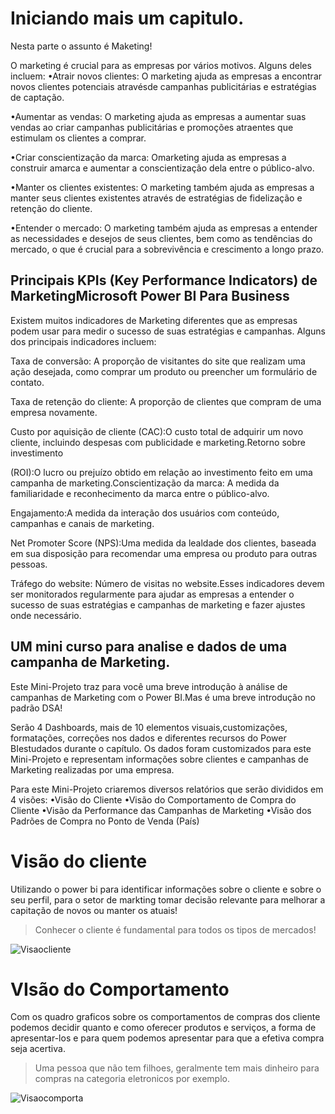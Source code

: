 # Iniciando mais um capitulo.

Nesta parte o assunto é Maketing!


O marketing é crucial para as empresas por vários motivos. Alguns deles incluem:
•Atrair  novos  clientes:  O  marketing  ajuda  as  empresas  a  encontrar  novos  clientes potenciais atravésde campanhas publicitárias e estratégias de captação.

•Aumentar as vendas: O marketing ajuda as empresas a aumentar suas vendas ao criar campanhas publicitárias e promoções atraentes que estimulam os clientes a comprar.

•Criar conscientização da marca: Omarketing ajuda as empresas a construir amarca e aumentar a conscientização dela entre o público-alvo.

•Manter os clientes existentes: O marketing também ajuda as empresas a manter seus clientes existentes através de estratégias de fidelização e retenção do cliente.

•Entender  o  mercado:  O  marketing  também  ajuda  as  empresas  a  entender  as necessidades e desejos de seus clientes, bem como as tendências do mercado, o que é crucial para a sobrevivência e crescimento a longo prazo.


## Principais KPIs (Key Performance Indicators) de MarketingMicrosoft Power BI Para Business 

Existem muitos indicadores de Marketing diferentes que as empresas podem usar para medir o sucesso de suas estratégias e campanhas. Alguns dos principais indicadores incluem:

Taxa de conversão: A proporção de visitantes do site que realizam uma ação desejada, como comprar um produto ou preencher um formulário de contato.

Taxa  de  retenção  do  cliente: A proporção de clientes que compram de uma empresa novamente.

Custo por aquisição de cliente (CAC):O custo total de adquirir um novo cliente, incluindo despesas com publicidade e marketing.Retorno sobre investimento 

(ROI):O lucro ou prejuízo obtido em relação ao investimento feito em uma campanha de marketing.Conscientização da marca: A medida da familiaridade e reconhecimento da marca entre o público-alvo.

Engajamento:A medida da interação dos usuários com conteúdo, campanhas e canais de marketing.

Net  Promoter  Score  (NPS):Uma  medida  da  lealdade  dos  clientes,  baseada  em  sua disposição para recomendar uma empresa ou produto para outras pessoas.

Tráfego do website: Número de visitas no website.Esses  indicadores  devem  ser  monitorados  regularmente  para  ajudar  as  empresas  a entender  o  sucesso  de  suas  estratégias  e  campanhas  de  marketing  e  fazer  ajustes  onde necessário.

## UM mini curso para analise e dados de uma campanha de Marketing.

Este  Mini-Projeto  traz  para  você  uma  breve  introdução à análise  de  campanhas  de Marketing com o Power BI.Mas é uma breve introdução no padrão DSA!

Serão  4  Dashboards,  mais  de  10  elementos  visuais,customizações,  formatações, correções nos dados e diferentes recursos do Power BIestudados durante o capítulo.
Os dados foram customizados para este Mini-Projeto e representam informações sobre clientes e campanhas de Marketing realizadas por uma empresa.

Para este Mini-Projeto criaremos diversos relatórios que serão divididos em 4 visões:
•Visão do Cliente
•Visão do Comportamento de Compra do Cliente
•Visão da Performance das Campanhas de Marketing
•Visão dos Padrões de Compra no Ponto de Venda (País)

# Visão do cliente 

Utilizando o power bi para identificar informações sobre o cliente e sobre o seu perfil, para o setor de markting tomar decisão relevante para melhorar a capitação de novos ou manter os atuais!

> Conhecer o cliente é fundamental para todos os tipos de mercados!


![Visaocliente](/dados_marketing/fotos%20do%20miniprojeto/Visao_cliente.jpeg)



# VIsão do Comportamento 

Com os quadro graficos sobre os comportamentos de compras dos cliente podemos decidir quanto e como oferecer produtos e serviços, a forma de apresentar-los e para quem podemos apresentar para que a efetiva compra seja acertiva.

> Uma pessoa que não tem filhoes, geralmente tem mais dinheiro para compras na categoria eletronicos 
> por exemplo.

![Visaocomporta](/dados_marketing/fotos%20do%20miniprojeto/Visao_comportamenta.jpeg)